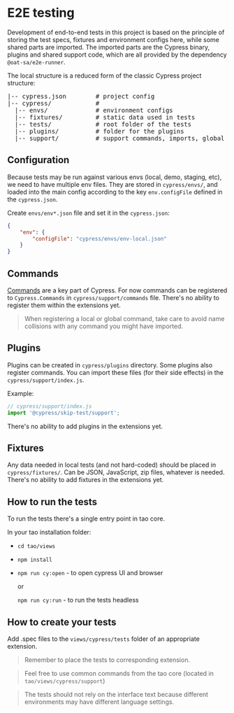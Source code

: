 # E2E testing

Development of end-to-end tests in this project is based on the principle of storing the test specs, fixtures and environment configs here, while some shared parts are imported. The imported parts are the Cypress binary, plugins and shared support code, which are all provided by the dependency `@oat-sa/e2e-runner`.

The local structure is a reduced form of the classic Cypress project structure:

<pre>
|-- cypress.json        # project config
|-- cypress/            #
  |-- envs/             # environment configs
  |-- fixtures/         # static data used in tests
  |-- tests/            # root folder of the tests
  |-- plugins/          # folder for the plugins
  |-- support/          # support commands, imports, global setup
</pre>

## Configuration

Because tests may be run against various envs (local, demo, staging, etc), we need to have multiple env files. They are stored in `cypress/envs/`, and loaded into the main config according to the key `env.configFile` defined in the `cypress.json`.

Create `envs/env*.json` file and set it in the `cypress.json`:

```json
{
    "env": {
        "configFile": "cypress/envs/env-local.json"
    }
}
```

## Commands

[Commands](https://docs.cypress.io/api/cypress-api/custom-commands.html) are a key part of Cypress. For now commands can be registered to `Cypress.Commands` in `cypress/support/commands` file.
There's no ability to register them within the extensions yet.

> When registering a local or global command, take care to avoid name collisions with any command you might have imported.

## Plugins

Plugins can be created in `cypress/plugins` directory.
Some plugins also register commands. You can import these files (for their side effects) in the `cypress/support/index.js`.

Example:

```js
// cypress/support/index.js
import '@cypress/skip-test/support';
```
There's no ability to add plugins in the extensions yet.

## Fixtures

Any data needed in local tests (and not hard-coded) should be placed in `cypress/fixtures/`. Can be JSON, JavaScript, zip files, whatever is needed.
There's no ability to add fixtures in the extensions yet.


## How to run the tests

To run the tests there's a single entry point in tao core.

In your tao installation folder:
* `cd tao/views`
* `npm install`
* `npm run cy:open`  - to open cypress UI and browser
    
    or
    
   `npm run cy:run` - to run the tests headless
   
## How to create your tests

Add .spec files to the `views/cypress/tests` folder of an appropriate extension.
> Remember to place the tests to corresponding extension.

> Feel free to use common commands from the tao core (located in `tao/views/cypress/support`)

> The tests should not rely on the interface text because different environments may have different language settings.